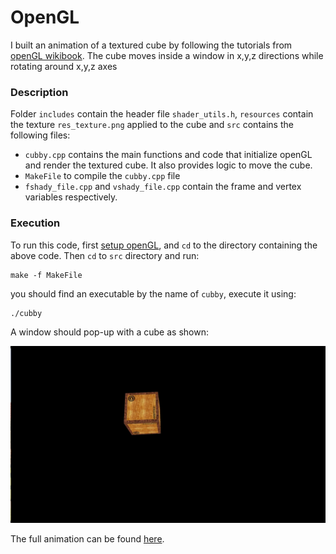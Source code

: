 # OpenGL

I built an animation of a textured cube by following the tutorials from [openGL wikibook](https://en.wikibooks.org/wiki/OpenGL_Programming/Modern_OpenGL_Tutorial_06). The cube moves inside a window in x,y,z directions while rotating around x,y,z axes 

### Description

Folder `includes` contain the header file `shader_utils.h`, `resources` contain the texture `res_texture.png` applied to the cube and `src` contains the following files:

* `cubby.cpp` contains the main functions and code that initialize openGL and render the textured cube. It also provides logic to move the cube.
* `MakeFile` to compile the `cubby.cpp` file
* `fshady_file.cpp` and `vshady_file.cpp` contain the frame and vertex variables respectively.

### Execution

To run this code, first [setup openGL](https://en.wikibooks.org/wiki/OpenGL_Programming/Installation/Linux), and `cd` to the directory containing the above code. Then `cd` to `src` directory and run:

```
make -f MakeFile
```

you should find an executable by the name of `cubby`, execute it using:

```
./cubby
```

A window should pop-up with a cube as shown:

![cubby](resources/cubby.png)

The full animation can be found [here](https://www.youtube.com/watch?v=0-QsvuVvP-4&feature=youtu.be).
